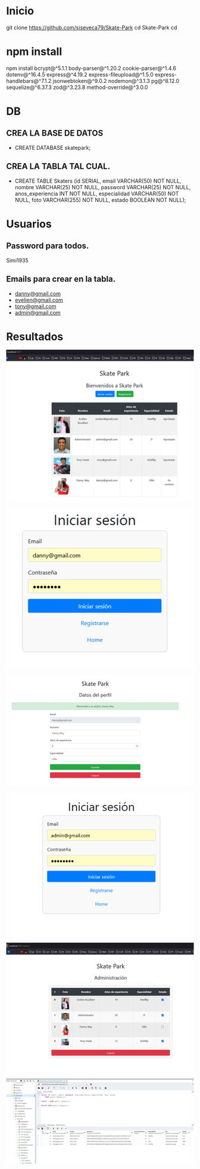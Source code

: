 #  Inicio


git clone https://github.com/siseveca79/Skate-Park
cd Skate-Park
cd 

# npm install

npm install bcrypt@^5.1.1 body-parser@^1.20.2 cookie-parser@^1.4.6 dotenv@^16.4.5 express@^4.19.2 express-fileupload@^1.5.0 express-handlebars@^7.1.2 jsonwebtoken@^9.0.2 nodemon@^3.1.3 pg@^8.12.0 sequelize@^6.37.3 zod@^3.23.8 method-override@^3.0.0



# DB 

## CREA LA BASE DE DATOS 
- CREATE DATABASE skatepark;

## CREA LA TABLA TAL CUAL. 
- CREATE TABLE Skaters (id SERIAL, email VARCHAR(50) NOT NULL, nombre
VARCHAR(25) NOT NULL, password VARCHAR(25) NOT NULL, anos_experiencia
INT NOT NULL, especialidad VARCHAR(50) NOT NULL, foto VARCHAR(255) NOT
NULL, estado BOOLEAN NOT NULL);

# Usuarios

## Password para todos.
Simi1935

## Emails para crear en la tabla.
- danny@gmail.com
- evelien@gmail.com
- tony@gmail.com
- admin@gmail.com


# Resultados

![Logo de mi proyecto](/index.png)

![Logo de mi proyecto](/loginDanny.png)

![Logo de mi proyecto](/datosDanny.png)

![Logo de mi proyecto](/loginadmin.png)

![Logo de mi proyecto](/admin.admin2.png)

![Logo de mi proyecto](/db.png)

